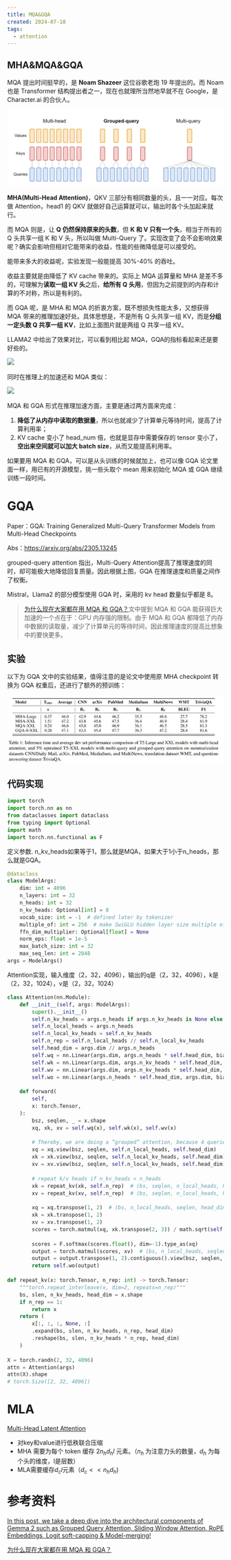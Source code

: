 ```yaml
---
title: MQA&GQA
created: 2024-07-18
tags:
  - attention
---
```

## MHA&MQA&GQA

MQA 提出时间挺早的，是 **Noam Shazeer** 这位谷歌老炮 19 年提出的。而 Noam 也是 Transformer 结构提出者之一，现在也就理所当然地早就不在 Google，是 Character.ai 的合伙人。

![](img/Pasted%20image%2020240718163122.png)

**MHA(Multi-Head Attention)**，QKV 三部分有相同数量的头，且一一对应。每次做 Attention，head1 的 QKV 就做好自己运算就可以，输出时各个头加起来就行。

而 MQA 则是，让 **Q 仍然保持原来的头数**，但 **K 和 V 只有一个头**，相当于所有的 Q 头共享一组 K 和 V 头，所以叫做 Multi-Query 了。实现改变了会不会影响效果呢？确实会影响但相对它能带来的收益，性能的些微降低是可以接受的。

能带来多大的收益呢，实验发现一般能提高 30%-40% 的吞吐。

收益主要就是由降低了 KV cache 带来的。实际上 MQA 运算量和 MHA 是差不多的，可理解为**读取一组 KV 头**之后，**给所有 Q 头用**，但因为之前提到的内存和计算的不对称，所以是有利的。

而 GQA 呢，是 MHA 和 MQA 的折衷方案，既不想损失性能太多，又想获得 MQA 带来的推理加速好处。具体思想是，不是所有 Q 头共享一组 KV，而是**分组一定头数 Q 共享一组 KV**，比如上面图片就是两组 Q 共享一组 KV。

LLAMA2 中给出了效果对比，可以看到相比起 MQA，GQA的指标看起来还是要好些的。

![](https://pic3.zhimg.com/v2-69c2cc88b213a65d61cee7a9f31d844e_b.jpg)

同时在推理上的加速还和 MQA 类似：

![](https://pic4.zhimg.com/v2-f12de54f6293fb71af044fcb4ec1809f_b.jpg)

MQA 和 GQA 形式在推理加速方面，主要是通过两方面来完成：

1. **降低了从内存中读取的数据量**，所以也就减少了计算单元等待时间，提高了计算利用率；
2. KV cache 变小了 head_num 倍，也就是显存中需要保存的 tensor 变小了，**空出来空间就可以加大 batch size**，从而又能提高利用率。

如果要用 MQA 和 GQA，可以是从头训练的时候就加上，也可以像 GQA 论文里面一样，用已有的开源模型，挑一些头取个 mean 用来初始化 MQA 或 GQA 继续训练一段时间。


# GQA

Paper：GQA: Training Generalized Multi-Query Transformer Models from Multi-Head Checkpoints  

Abs：https://arxiv.org/abs/2305.13245

grouped-query attention 指出，Multi-Query Attention提高了推理速度的同时，却可能极大地降低回复质量。因此根据上图，GQA 在推理速度和质量之间作了权衡。

Mistral，Llama2 的部分模型使用 GQA 时，采用的 kv head 数量似乎都是 8。

> [为什么现在大家都在用 MQA 和 GQA？](https://zhuanlan.zhihu.com/p/647130255)文中提到 MQA 和 GQA 能获得巨大加速的一个点在于：GPU 内存强的限制。由于 MQA 和 GQA 都降低了内存中数据的读取量，减少了计算单元的等待时间，因此推理速度的提高比想象中的要快更多。

## 实验

以下为 GQA 文中的实验结果，值得注意的是论文中使用原 MHA checkpoint 转换为 GQA 权重后，还进行了额外的预训练：

![](img/Pasted%20image%2020240801114005.png)


## 代码实现

```python
import torch
import torch.nn as nn
from dataclasses import dataclass
from typing import Optional
import math
import torch.nn.functional as F
```

定义参数. n_kv_heads如果等于1，那么就是MQA，如果大于1小于n_heads，那么就是GQA。

```python
@dataclass
class ModelArgs:
    dim: int = 4096
    n_layers: int = 32
    n_heads: int = 32
    n_kv_heads: Optional[int] = 8
    vocab_size: int = -1  # defined later by tokenizer
    multiple_of: int = 256  # make SwiGLU hidden layer size multiple of large power of 2
    ffn_dim_multiplier: Optional[float] = None
    norm_eps: float = 1e-5
    max_batch_size: int = 32
    max_seq_len: int = 2048
args = ModelArgs()
```

Attention实现，输入维度（2，32，4096），输出的q是（2，32，4096），k是（2，32，1024），v是（2，32，1024）

```python
class Attention(nn.Module):
    def __init__(self, args: ModelArgs):
        super().__init__()
        self.n_kv_heads = args.n_heads if args.n_kv_heads is None else args.n_kv_heads
        self.n_local_heads = args.n_heads
        self.n_local_kv_heads = self.n_kv_heads
        self.n_rep = self.n_local_heads // self.n_local_kv_heads
        self.head_dim = args.dim // args.n_heads
        self.wq = nn.Linear(args.dim, args.n_heads * self.head_dim, bias=False,)
        self.wk = nn.Linear(args.dim, args.n_kv_heads * self.head_dim, bias=False,)
        self.wv = nn.Linear(args.dim, args.n_kv_heads * self.head_dim, bias=False,)            
        self.wo = nn.Linear(args.n_heads * self.head_dim, args.dim, bias=False,)

    def forward(
        self,
        x: torch.Tensor,
    ):
        bsz, seqlen, _ = x.shape
        xq, xk, xv = self.wq(x), self.wk(x), self.wv(x)

        # Thereby, we are doing a “grouped” attention, because 4 queries get grouped to work a single key & value pair.
        xq = xq.view(bsz, seqlen, self.n_local_heads, self.head_dim)
        xk = xk.view(bsz, seqlen, self.n_local_kv_heads, self.head_dim)
        xv = xv.view(bsz, seqlen, self.n_local_kv_heads, self.head_dim)

        # repeat k/v heads if n_kv_heads < n_heads
        xk = repeat_kv(xk, self.n_rep)  # (bs, seqlen, n_local_heads, head_dim)
        xv = repeat_kv(xv, self.n_rep)  # (bs, seqlen, n_local_heads, head_dim)

        xq = xq.transpose(1, 2)  # (bs, n_local_heads, seqlen, head_dim)
        xk = xk.transpose(1, 2)
        xv = xv.transpose(1, 2)
        scores = torch.matmul(xq, xk.transpose(2, 3)) / math.sqrt(self.head_dim)

        scores = F.softmax(scores.float(), dim=-1).type_as(xq)
        output = torch.matmul(scores, xv)  # (bs, n_local_heads, seqlen, head_dim)
        output = output.transpose(1, 2).contiguous().view(bsz, seqlen, -1)
        return self.wo(output)

def repeat_kv(x: torch.Tensor, n_rep: int) -> torch.Tensor:
    """torch.repeat_interleave(x, dim=2, repeats=n_rep)"""
    bs, slen, n_kv_heads, head_dim = x.shape
    if n_rep == 1:
        return x
    return (
        x[:, :, :, None, :]
        .expand(bs, slen, n_kv_heads, n_rep, head_dim)
        .reshape(bs, slen, n_kv_heads * n_rep, head_dim)
    )

X = torch.randn(2, 32, 4096)
attn = Attention(args)
attn(X).shape
# torch.Size([2, 32, 4096])
```

# MLA

[Multi-Head Latent Attention](../../Models/DeepSeek/DeepSeekv2.md#Multi-Head%20Latent%20Attention)
- 对key和value进行低秩联合压缩
- MHA 需要为每个 token 缓存 $2n_hd_hl$ 元素。（$n_h$ 为注意力头的数量，$d_h$ 为每个头的维度，l是层数）
- MLA需要缓存$d_cl$元素（$d_c<<n_hd_h$)

# 参考资料


[In this post, we take a deep dive into the architectural components of Gemma 2 such as Grouped Query Attention, Sliding Window Attention, RoPE Embeddings, Logit soft-capping & Model-merging!](https://amaarora.github.io/posts/2024-07-07%20Gemma.html)

[为什么现在大家都在用 MQA 和 GQA？](https://mp.weixin.qq.com/s/_4OxoRLxhOcjGf0Q4Tvp2Q)



